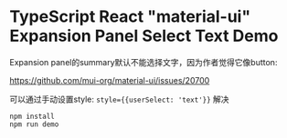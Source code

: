 TypeScript React "material-ui" Expansion Panel Select Text Demo
===================================

Expansion panel的summary默认不能选择文字，因为作者觉得它像button:

https://github.com/mui-org/material-ui/issues/20700

可以通过手动设置style: `style={{userSelect: 'text'}}` 解决

```
npm install
npm run demo
```

